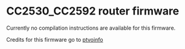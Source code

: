 # CC2530_CC2592 router firmware
Currently no compilation instructions are available for this firmware.

Credits for this firmware go to [ptvoinfo](https://github.com/ptvoinfo)